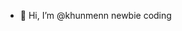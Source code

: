 - 👋 Hi, I’m @khunmenn newbie coding

<!---
khunmenn/khunmenn is a ✨ special ✨ repository because its `README.md` (this file) appears on your GitHub profile.
You can click the Preview link to take a look at your changes.
--->
